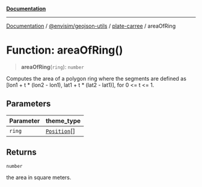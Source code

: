 [**Documentation**](../../../../README.md)

---

[Documentation](../../../../README.md) / [@envisim/geojson-utils](../../README.md) / [plate-carree](../README.md) / areaOfRing

# Function: areaOfRing()

> **areaOfRing**(`ring`): `number`

Computes the area of a polygon ring where the segments are
defined as [lon1 + t * (lon2 - lon1), lat1 + t * (lat2 - lat1)], for
0 <= t <= 1.

## Parameters

| Parameter | theme_type                                             |
| --------- | ------------------------------------------------------ |
| `ring`    | [`Position`](../../geojson/type-aliases/Position.md)[] |

## Returns

`number`

the area in square meters.
